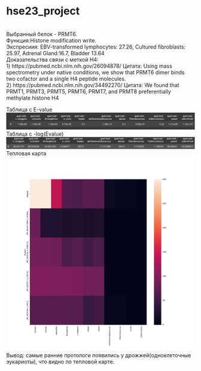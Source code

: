 # hse23_project
<br>
Выбранный белок - PRMT6. <br>
Функция:Histone modification write. <br>
Экспресиия: EBV-transformed lymphocytes: 27.26,  Cultured fibroblasts: 25.97, Adrenal Gland:16.7, Bladder 13.64 <br>
Доказательства связи с меткой H4:<br>
1) https://pubmed.ncbi.nlm.nih.gov/26094878/ Цитата: Using mass spectrometry under native conditions, we show that PRMT6 dimer binds two cofactor and a single H4 peptide molecules. <br>
2) https://pubmed.ncbi.nlm.nih.gov/34492270/ Цитата: We found that PRMT1, PRMT3, PRMT5, PRMT6, PRMT7, and PRMT8 preferentially methylate histone H4 <br>

Таблица с E-value <br>
![avatar](table1.png)
Таблица с -log(Evalue) <br>
![avatar](table_log.png)
Тепловая карта <br>
![avatar](out.jpg)

Вывод: самые ранние протологи появились у дрожжей(одноклеточные эукариоты), что видно по тепловой карте.

